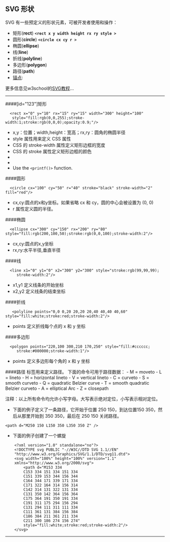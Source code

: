## SVG 形状
SVG 有一些预定义的形状元素，可被开发者使用和操作：
* 矩形(**rect**)     **`<rect x y width height rx ry style >`** 
* 圆形(**circle**)   **`<circle cx cy r >`**
* 椭圆(**ellipse**)
* 线(**line**)
* 折线(**polyline**)
* 多边形(**polygon**)
* 路径(**path**)
* [锚点](#123):


更多信息见w3school的[SVG教程](http://www.w3school.com.cn/svg/index.asp "")... 

---
####[id="123"]矩形
~~~
  <rect x="0" y="10" rx="15" ry="15" width="300" height="100" 
   style="fill:rgb(0,0,255);stroke-width:1;stroke:rgb(0,0,0);opacity:0.9;"/>
~~~
   + x,y：位置；width,height：宽高；rx,ry：圆角的椭圆半径
   + style 属性用来定义 CSS 属性
   + CSS 的 stroke-width 属性定义矩形边框的宽度
   + CSS 的 stroke 属性定义矩形边框的颜色
   + [123]: http://example.com/  "Optional Title Here"
   + [id]:(http://example.com/) "Optional Title Here"
   + Use the `<printf()>` function.

####圆形
~~~ 
  <circle cx="100" cy="50" r="40" stroke="black" stroke-width="2" fill="red"/>
~~~
   + cx,cy:圆点的x和y坐标。如果省略 cx 和 cy，圆的中心会被设置为 (0, 0)
   + r 属性定义圆的半径。
     
####椭圆
~~~
  <ellipse cx="300" cy="150" rx="200" ry="80" style="fill:rgb(200,100,50);stroke:rgb(0,0,100);stroke-width:2"/> 
~~~
   + cx,cy:圆点的x,y坐标
   + rx,ry:水平半径,垂直半径
   
####线
~~~
  <line x1="0" y1="0" x2="300" y2="300" style="stroke:rgb(99,99,99);
     stroke-width:2"/> 
~~~
   + x1,y1 定义线条的开始坐标
   + x2,y2 定义线条的结束坐标
   
####折线
~~~
   <polyline points="0,0 0,20 20,20 20,40 40,40 40,60" style="fill:white;stroke:red;stroke-width:2"/>
~~~
   + points 定义折线每个点的 x 和 y 坐标

####多边形
~~~
  <polygon points="220,100 300,210 170,250" style="fill:#cccccc;
     stroke:#000000;stroke-width:1"/>
~~~
   + points 定义多边形每个角的 x 和 y 坐标  
   
####路径
    <path> 标签用来定义路径。
    下面的命令可用于路径数据：
    - M = moveto
    - L = lineto
    - H = horizontal lineto
    - V = vertical lineto
    - C = curveto
    - S = smooth curveto
    - Q = quadratic Belzier curve
    - T = smooth quadratic Belzier curveto
    - A = elliptical Arc
    - Z = closepath
    

注释：以上所有命令均允许小写字母。大写表示绝对定位，小写表示相对定位。
  
  + 下面的例子定义了一条路径，它开始于位置 250 150，到达位置150 350，然后从那里开始到 350 350，最后在 250 150 关闭路径。
  ~~~
  <path d="M250 150 L150 350 L350 350 Z" />
  ~~~
  
  + 下面的例子创建了一个螺旋
~~~
    <?xml version="1.0" standalone="no"?>
    <!DOCTYPE svg PUBLIC "-//W3C//DTD SVG 1.1//EN" 
    "http://www.w3.org/Graphics/SVG/1.1/DTD/svg11.dtd">
    <svg width="100%" height="100%" version="1.1"
    xmlns="http://www.w3.org/2000/svg">
        <path d="M153 334
        C153 334 151 334 151 334
        C151 339 153 344 156 344
        C164 344 171 339 171 334
        C171 322 164 314 156 314
        C142 314 131 322 131 334
        C131 350 142 364 156 364
        C175 364 191 350 191 334
        C191 311 175 294 156 294
        C131 294 111 311 111 334
        C111 361 131 384 156 384
        C186 384 211 361 211 334
        C211 300 186 274 156 274"
        style="fill:white;stroke:red;stroke-width:2"/>
    </svg>
~~~
---